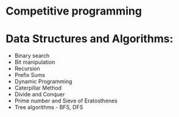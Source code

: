 # Competitive programming 


# Data Structures and Algorithms:
* Binary search
* Bit manipulation
* Recursion
* Prefix Sums
* Dynamic Programming
* Caterpillar Method
* Divide and Conquer
* Prime number and Sieve of Eratosthenes
* Tree algorithms - BFS, DFS

